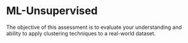 # ML-Unsupervised


The objective of this assessment is to evaluate your understanding and ability to apply clustering techniques to a real-world dataset.

